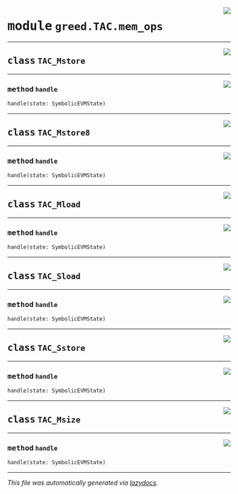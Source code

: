 <!-- markdownlint-disable -->

<a href="https://github.com/ucsb-seclab/greed/tree/main/greed/TAC/mem_ops.py#L0"><img align="right" style="float:right;" src="https://img.shields.io/badge/-source-cccccc?style=flat-square"></a>

# <kbd>module</kbd> `greed.TAC.mem_ops`






---

<a href="https://github.com/ucsb-seclab/greed/tree/main/greed/TAC/mem_ops.py#L12"><img align="right" style="float:right;" src="https://img.shields.io/badge/-source-cccccc?style=flat-square"></a>

## <kbd>class</kbd> `TAC_Mstore`







---

<a href="https://github.com/ucsb-seclab/greed/tree/main/greed/TAC/base.py#L19"><img align="right" style="float:right;" src="https://img.shields.io/badge/-source-cccccc?style=flat-square"></a>

### <kbd>method</kbd> `handle`

```python
handle(state: SymbolicEVMState)
```






---

<a href="https://github.com/ucsb-seclab/greed/tree/main/greed/TAC/mem_ops.py#L29"><img align="right" style="float:right;" src="https://img.shields.io/badge/-source-cccccc?style=flat-square"></a>

## <kbd>class</kbd> `TAC_Mstore8`







---

<a href="https://github.com/ucsb-seclab/greed/tree/main/greed/TAC/base.py#L36"><img align="right" style="float:right;" src="https://img.shields.io/badge/-source-cccccc?style=flat-square"></a>

### <kbd>method</kbd> `handle`

```python
handle(state: SymbolicEVMState)
```






---

<a href="https://github.com/ucsb-seclab/greed/tree/main/greed/TAC/mem_ops.py#L44"><img align="right" style="float:right;" src="https://img.shields.io/badge/-source-cccccc?style=flat-square"></a>

## <kbd>class</kbd> `TAC_Mload`







---

<a href="https://github.com/ucsb-seclab/greed/tree/main/greed/TAC/base.py#L51"><img align="right" style="float:right;" src="https://img.shields.io/badge/-source-cccccc?style=flat-square"></a>

### <kbd>method</kbd> `handle`

```python
handle(state: SymbolicEVMState)
```






---

<a href="https://github.com/ucsb-seclab/greed/tree/main/greed/TAC/mem_ops.py#L59"><img align="right" style="float:right;" src="https://img.shields.io/badge/-source-cccccc?style=flat-square"></a>

## <kbd>class</kbd> `TAC_Sload`







---

<a href="https://github.com/ucsb-seclab/greed/tree/main/greed/TAC/base.py#L66"><img align="right" style="float:right;" src="https://img.shields.io/badge/-source-cccccc?style=flat-square"></a>

### <kbd>method</kbd> `handle`

```python
handle(state: SymbolicEVMState)
```






---

<a href="https://github.com/ucsb-seclab/greed/tree/main/greed/TAC/mem_ops.py#L75"><img align="right" style="float:right;" src="https://img.shields.io/badge/-source-cccccc?style=flat-square"></a>

## <kbd>class</kbd> `TAC_Sstore`







---

<a href="https://github.com/ucsb-seclab/greed/tree/main/greed/TAC/base.py#L82"><img align="right" style="float:right;" src="https://img.shields.io/badge/-source-cccccc?style=flat-square"></a>

### <kbd>method</kbd> `handle`

```python
handle(state: SymbolicEVMState)
```






---

<a href="https://github.com/ucsb-seclab/greed/tree/main/greed/TAC/mem_ops.py#L90"><img align="right" style="float:right;" src="https://img.shields.io/badge/-source-cccccc?style=flat-square"></a>

## <kbd>class</kbd> `TAC_Msize`







---

<a href="https://github.com/ucsb-seclab/greed/tree/main/greed/TAC/base.py#L96"><img align="right" style="float:right;" src="https://img.shields.io/badge/-source-cccccc?style=flat-square"></a>

### <kbd>method</kbd> `handle`

```python
handle(state: SymbolicEVMState)
```








---

_This file was automatically generated via [lazydocs](https://github.com/ml-tooling/lazydocs)._
